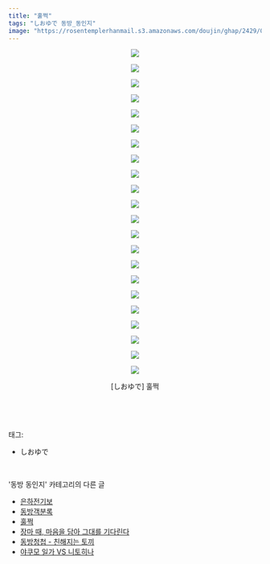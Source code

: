 ```yaml
---
title: "훌쩍"
tags: "しおゆで 동방_동인지"
image: "https://rosentemplerhanmail.s3.amazonaws.com/doujin/ghap/2429/001.jpg"
---
```

<div class="article">
<p style="text-align: center; clear: none; float: none;"><img src="{{ site.imgserver11 }}/ghap/2429/001.jpg"/></p>
<p style="text-align: center; clear: none; float: none;"><img src="{{ site.imgserver11 }}/ghap/2429/002.jpg"/></p>
<p style="text-align: center; clear: none; float: none;"><img src="{{ site.imgserver11 }}/ghap/2429/003.jpg"/></p>
<p style="text-align: center; clear: none; float: none;"><img src="{{ site.imgserver11 }}/ghap/2429/004.jpg"/></p>
<p style="text-align: center; clear: none; float: none;"><img src="{{ site.imgserver11 }}/ghap/2429/005.jpg"/></p>
<p style="text-align: center; clear: none; float: none;"><img src="{{ site.imgserver11 }}/ghap/2429/006.jpg"/></p>
<p style="text-align: center; clear: none; float: none;"><img src="{{ site.imgserver11 }}/ghap/2429/007.jpg"/></p>
<p style="text-align: center; clear: none; float: none;"><img src="{{ site.imgserver11 }}/ghap/2429/008.jpg"/></p>
<p style="text-align: center; clear: none; float: none;"><img src="{{ site.imgserver11 }}/ghap/2429/009.jpg"/></p>
<p style="text-align: center; clear: none; float: none;"><img src="{{ site.imgserver11 }}/ghap/2429/010.jpg"/></p>
<p style="text-align: center; clear: none; float: none;"><img src="{{ site.imgserver11 }}/ghap/2429/011.jpg"/></p>
<p style="text-align: center; clear: none; float: none;"><img src="{{ site.imgserver11 }}/ghap/2429/012.jpg"/></p>
<p style="text-align: center; clear: none; float: none;"><img src="{{ site.imgserver11 }}/ghap/2429/013.jpg"/></p>
<p style="text-align: center; clear: none; float: none;"><img src="{{ site.imgserver11 }}/ghap/2429/014.jpg"/></p>
<p style="text-align: center; clear: none; float: none;"><img src="{{ site.imgserver11 }}/ghap/2429/015.jpg"/></p>
<p style="text-align: center; clear: none; float: none;"><img src="{{ site.imgserver11 }}/ghap/2429/016.jpg"/></p>
<p style="text-align: center; clear: none; float: none;"><img src="{{ site.imgserver11 }}/ghap/2429/017.jpg"/></p>
<p style="text-align: center; clear: none; float: none;"><img src="{{ site.imgserver11 }}/ghap/2429/018.jpg"/></p>
<p style="text-align: center; clear: none; float: none;"><img src="{{ site.imgserver11 }}/ghap/2429/019.jpg"/></p>
<p style="text-align: center; clear: none; float: none;"><img src="{{ site.imgserver11 }}/ghap/2429/020.jpg"/></p>
<p style="text-align: center; clear: none; float: none;"><img src="{{ site.imgserver11 }}/ghap/2429/021.jpg"/></p>
<p style="text-align: center; clear: none; float: none;"><img src="{{ site.imgserver11 }}/ghap/2429/022.jpg"/></p>
<p style="text-align: center; clear: none; float: none;">[しおゆで] 훌쩍</p>
<p><br/></p>
</div><br/>
<div class="tagTrail">
<p>태그: </p>
<ul>
<li>しおゆで</li>
</ul>
</div><br/>
<div class="another">
<p>'동방 동인지' 카테고리의 다른 글</p>
<ul>
<li><a href="/ghap_2431">은하전기보</a></li>
<li><a href="/ghap_2430">동방객분록</a></li>
<li><a href="/ghap_2429">훌쩍</a></li>
<li><a href="/ghap_2428">장마 때, 마음을 담아 그대를 기다린다</a></li>
<li><a href="/ghap_2427">동방청첩 - 친해지는 토끼</a></li>
<li><a href="/ghap_2426">야쿠모 일가 VS 니토히나</a></li>
</ul>
</div><br/>
<div class="cb_module cb_fluid">
<div class="cb_wrt cb_profile">
</div><!-- commentList close -->
</div><br/>
